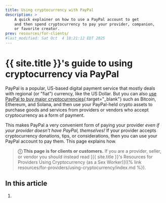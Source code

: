 ```yaml
---
title: Using cryptocurrency with PayPal
description: >
    A quick explainer on how to use a PayPal account to get
    and then spend cryptocurrency to pay your provider, companion,
    or favorite creator.
prev: resources/for-clients/
#last_modified: Sat Oct  4 18:21:12 EDT 2025
---
```


# {{ site.title }}'s guide to using cryptocurrency via PayPal

PayPal is a popular, US-based digital payment service that mostly deals with regional (or "fiat") currency, like the US Dollar. But you can also [use PayPal to buy major cryptocurrencies](https://www.paypal.com/digital-wallet/manage-money/crypto){:target="_blank"} such as Bitcoin, Ethereum, and Solana, and then use your PayPal-held crypto assets to purchase goods and services from providers or vendors who accept cryptocurrency as a form of payment.

This makes PayPal a very convenient form of paying your provider *even if your provider doesn't have PayPal, themselves!* If your provider accepts cryptocurrency donations, tips, or considerations, then you can use your PayPal account to pay them. This page explains how.

> **&#9432; This page is for clients or customers.** If you are a provider, seller, or vendor you should instead read [{{ site.title }}'s Resources for Providers Using Cryptocurrency (as a Sex Worker)]({% link resources/for-providers/using-cryptocurrency/index.md %}).

## In this article

1. 
